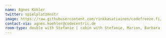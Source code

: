 ```yaml
---
name: Agnes Köhler
twitter: spielplatzmnstr
image: https://raw.githubusercontent.com/rinkkasatiainen/codefreeze.fi/gh-pages/images/participants/Agnes_Koehler.jpg
contact-via: agnes.koehler@codecentric.de
room-type: double with Stefanie | cabin with Stefanie, Marion, Barbara
---
```

